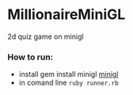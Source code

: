 # MillionaireMiniGL
2d quiz game on minigl

### How to run:
* install gem install minigl [minigl](https://github.com/victords/minigl)
* in comand line ```ruby runner.rb```
